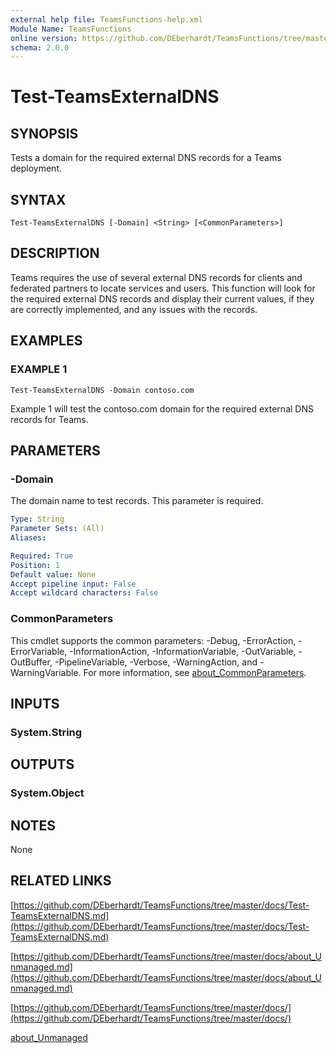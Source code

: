 ```yaml
---
external help file: TeamsFunctions-help.xml
Module Name: TeamsFunctions
online version: https://github.com/DEberhardt/TeamsFunctions/tree/master/docs/Test-TeamsExternalDNS.md
schema: 2.0.0
---
```


# Test-TeamsExternalDNS

## SYNOPSIS
Tests a domain for the required external DNS records for a Teams deployment.

## SYNTAX

```
Test-TeamsExternalDNS [-Domain] <String> [<CommonParameters>]
```

## DESCRIPTION
Teams requires the use of several external DNS records for clients and federated
partners to locate services and users.
This function will look for the required external DNS records
and display their current values, if they are correctly implemented, and any issues with the records.

## EXAMPLES

### EXAMPLE 1
```
Test-TeamsExternalDNS -Domain contoso.com
```

Example 1 will test the contoso.com domain for the required external DNS records for Teams.

## PARAMETERS

### -Domain
The domain name to test records.
This parameter is required.

```yaml
Type: String
Parameter Sets: (All)
Aliases:

Required: True
Position: 1
Default value: None
Accept pipeline input: False
Accept wildcard characters: False
```

### CommonParameters
This cmdlet supports the common parameters: -Debug, -ErrorAction, -ErrorVariable, -InformationAction, -InformationVariable, -OutVariable, -OutBuffer, -PipelineVariable, -Verbose, -WarningAction, and -WarningVariable. For more information, see [about_CommonParameters](http://go.microsoft.com/fwlink/?LinkID=113216).

## INPUTS

### System.String
## OUTPUTS

### System.Object
## NOTES
None

## RELATED LINKS

[https://github.com/DEberhardt/TeamsFunctions/tree/master/docs/Test-TeamsExternalDNS.md](https://github.com/DEberhardt/TeamsFunctions/tree/master/docs/Test-TeamsExternalDNS.md)

[https://github.com/DEberhardt/TeamsFunctions/tree/master/docs/about_Unmanaged.md](https://github.com/DEberhardt/TeamsFunctions/tree/master/docs/about_Unmanaged.md)

[https://github.com/DEberhardt/TeamsFunctions/tree/master/docs/](https://github.com/DEberhardt/TeamsFunctions/tree/master/docs/)

[about_Unmanaged]()


